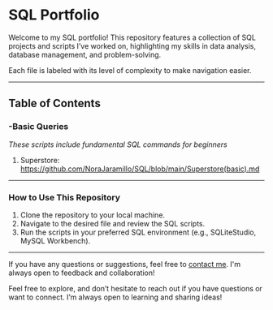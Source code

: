 
# **SQL Portfolio**

Welcome to my SQL portfolio! This repository features a collection of SQL projects and scripts I’ve worked on, highlighting my skills in data analysis, database management, and problem-solving. 

Each file is labeled with its level of complexity to make navigation easier.

---

## **Table of Contents**
### **-Basic Queries**
_These scripts include fundamental SQL commands for beginners_
1. Superstore: https://github.com/NoraJaramillo/SQL/blob/main/Superstore(basic).md

---


### **How to Use This Repository**
1. Clone the repository to your local machine.
2. Navigate to the desired file and review the SQL scripts.
3. Run the scripts in your preferred SQL environment (e.g., SQLiteStudio, MySQL Workbench).

---

If you have any questions or suggestions, feel free to [contact me](mailto:norajaramilloles@gmail.com). I'm always open to feedback and collaboration!


Feel free to explore, and don’t hesitate to reach out if you have questions or want to connect. I’m always open to learning and sharing ideas!

